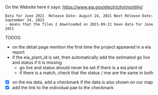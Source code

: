 

On the Website  here it says: https://www.eia.gov/electricity/monthly/

```
Data for June 2021	Release Date: August 24, 2021 Next Release Date: September 24, 2021 
- means that the files I downloaded on 2021-09-22 have data for June 2021

```

TODOS:
- on the detail page mention the first time the project appeared in a eia report
- if the eia_plant_id is set, then automatically add the estimated go live and status if it is missing
  - go live and status should never be set if there is a eia plant id
  - if there is a match, check that the status / mw are the same in both 

- [x] on the eia data, add a checkmark if the data is also shown on our map
- [x] add the link to the individual pae to the checkmark
